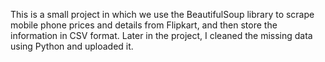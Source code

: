 This is a small project in which we use the BeautifulSoup library to scrape mobile phone prices and details from Flipkart, and then store the information in CSV format. 
Later in the project, I cleaned the missing data using Python and uploaded it.

